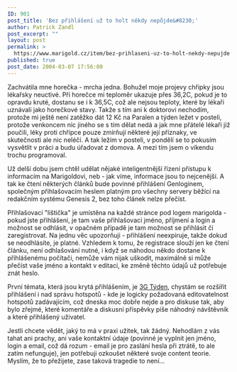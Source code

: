 ```yaml
---
ID: 901
post_title: 'Bez přihlášení už to holt někdy nepůjde&#8230;'
author: Patrick Zandl
post_excerpt: ""
layout: post
permalink: >
  https://www.marigold.cz/item/bez-prihlaseni-uz-to-holt-nekdy-nepujde
published: true
post_date: 2004-03-07 17:56:00
---
```

<P>Zachvátila mne&#160;horečka - mrcha jedna. Bohužel moje projevy chřipky jsou lékařsky neuctivé. Při horečce mi teploměr ukazuje přes 36,2C, pokud je to opravdu kruté, dostanu se i k 36,5C, což ale nejsou teploty, které by lékaři uznávali jako horečkové stavy. Takže s tím ani k doktorovi nechodím, protože mi ještě není zatěžko dát 12 Kč na Paralen a týden ležet v posteli, protože venkoncem nic jiného se s tím dělat nedá a jak mne přátelé lékaři již poučili, léky proti chřipce pouze zmírňují některé její příznaky, ve skutečnosti ale nic neléčí. A tak ležím v posteli, v pondělí se to pokusím vysvětlit v práci a budu úřadovat z domova. A mezi tím jsem o víkendu trochu programoval. </P>
<P>Už delší dobu jsem chtěl udělat nějaké inteligentnější řízení přístupu k informacím na Marigoldovi, neb - jak víme, informace jsou to nejcenější. A tak ke čtení některých článků bude povinné přihlášení Genloginem, společným přihlašovacím heslem platným pro všechny servery běžící na redakčním systému Genesis 2, bez toho článek nelze přečíst. </P>
<P>Přihlašovací "lištička" je umístěna na každé stránce pod logem marigolda - pokud jste přihlášeni, je tam vaše přihlašovací jméno, příjmení a login a možnost se odhlásit, v opačném případě je tam možnost se přihlásit či zaregistrovat. Na jednu věc upozorňuji - přihlášení neexpiruje, takže dokud se neodhlásíte, je platné. Vzhledem k tomu, že registrace slouží jen ke čtení článku, není odhlašování nutné, i když se náhodou někdo dostane k přihlášenému počítači, nemůže vám nijak uškodit, maximálně si může přečíst vaše jméno a kontakt v editaci, ke změně těchto údajů už potřebuje znát heslo. </P>
<P>První témata, která jsou krytá přihlášením, je <A href="/zprava.html?cislo=27311">3G Týden</A>, chystám se rozšířit přihlášení i nad správu hotspotů - kde je logicky požadovaná editovatelnost hotspotů zadávajícím, což dneska moc dobře nejde a pro diskuse tak, aby bylo zřejmé, které komentáře a diskusní příspěvky píše náhodný návštěvník a které přihlášený uživatel. </P>
<P>Jestli chcete vědět, jaký to má v praxi užitek, tak žádný. Nehodlám z vás tahat ani prachy, ani vaše kontaktní údaje (povinné je vyplnit jen jméno, login a email, což dá rozum - email je pro zaslání hesla při ztrátě, to ale zatím nefunguje), jen potřebuji ozkoušet některé svoje content teorie. Myslím, že to přežijete, zase taková tragedie to není...</P>